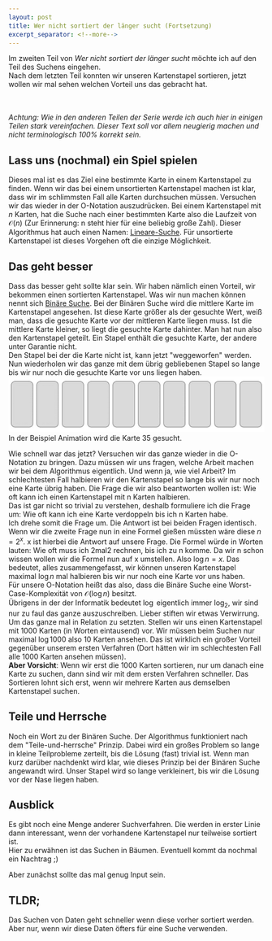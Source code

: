 ```yaml
---
layout: post
title: Wer nicht sortiert der länger sucht (Fortsetzung)
excerpt_separator: <!--more-->
---
```


Im zweiten Teil von *Wer nicht sortiert der länger sucht* möchte ich auf den Teil des Suchens eingehen.\
Nach dem letzten Teil konnten wir unseren Kartenstapel sortieren, jetzt wollen wir mal sehen welchen Vorteil uns das gebracht hat.
<!--more-->
<br/><br/>
*Achtung: Wie in den anderen Teilen der Serie werde ich auch hier in einigen Teilen stark vereinfachen. Dieser Text soll vor allem neugierig machen und nicht terminologisch 100% korrekt sein.*

## Lass uns (nochmal) ein Spiel spielen
Dieses mal ist es das Ziel eine bestimmte Karte in einem Kartenstapel zu finden. Wenn wir das bei einem unsortierten Kartenstapel machen ist klar, dass wir im schlimmsten Fall alle Karten durchsuchen müssen. Versuchen wir das wieder in der O-Notation auszudrücken. Bei einem Kartenstapel mit *n* Karten, hat die Suche nach einer bestimmten Karte also die Laufzeit von $\mathcal{O}(n)$ (Zur Erinnerung: n steht hier für eine beliebig große Zahl). Dieser Algorithmus hat auch einen Namen: [Lineare-Suche](https://de.wikipedia.org/wiki/Lineare_Suche). Für unsortierte Kartenstapel ist dieses Vorgehen oft die einzige Möglichkeit.

## Das geht besser
<!-- Binäre Suche -->
Dass das besser geht sollte klar sein. Wir haben nämlich einen Vorteil, wir bekommen einen sortierten Kartenstapel. Was wir nun machen können nennt sich 
[Binäre Suche](https://de.wikipedia.org/wiki/Bin%C3%A4re_Suche). Bei der Binären Suche wird die mittlere Karte im Kartenstapel angesehen. Ist diese Karte größer als der gesuchte Wert, weiß man, dass die gesuchte Karte vor der mittleren Karte liegen muss. Ist die mittlere Karte kleiner, so liegt die gesuchte Karte dahinter.
Man hat nun also den Kartenstapel geteilt. Ein Stapel enthält die gesuchte Karte, der andere unter Garantie nicht.\
Den Stapel bei der die Karte nicht ist, kann jetzt "weggeworfen" werden. Nun wiederholen wir das ganze mit dem übrig gebliebenen Stapel so lange bis wir nur noch die gesuchte Karte vor uns liegen haben.\
![BinarySearch](/images/search/binarySearch.gif)
In der Beispiel Animation wird die Karte 35 gesucht.

Wie schnell war das jetzt? Versuchen wir das ganze wieder in die O-Notation zu bringen. Dazu müssen wir uns fragen, welche Arbeit machen wir bei dem Algorithmus eigentlich. Und wenn ja, wie viel Arbeit? Im schlechtesten Fall halbieren wir den Kartenstapel so lange bis wir nur noch eine Karte übrig haben. Die Frage die wir also beantworten wollen ist: Wie oft kann ich einen Kartenstapel mit n Karten halbieren.\
Das ist gar nicht so trivial zu verstehen, deshalb formuliere ich die Frage um: Wie oft kann ich eine Karte verdoppeln bis ich n Karten habe.\
Ich drehe somit die Frage um. Die Antwort ist bei beiden Fragen identisch. Wenn wir die zweite Frage nun in eine Formel gießen müssten wäre diese
$n = 2^x$. x ist hierbei die Antwort auf unsere Frage. Die Formel würde in Worten lauten: Wie oft muss ich 2mal2 rechnen, bis ich zu n komme.
Da wir n schon wissen wollen wir die Formel nun auf x umstellen. Also $\log{n} = x$. Das bedeutet, alles zusammengefasst, wir können unseren Kartenstapel maximal 
$\log{n}$ mal halbieren bis wir nur noch eine Karte vor uns haben. \
Für unsere O-Notation heißt das also, dass die Binäre Suche eine Worst-Case-Komplexität von $\mathcal{O}(\log{n})$ besitzt.\
Übrigens in der der Informatik bedeutet $\log$ eigentlich immer $\log_2{}$, wir sind nur zu faul das ganze auszuschreiben. Lieber stiften wir etwas Verwirrung.
Um das ganze mal in Relation zu setzten. Stellen wir uns einen Kartenstapel mit 1000 Karten (in Worten eintausend) vor. Wir müssen beim Suchen nur maximal $\log{1000}$ also 10 Karten ansehen. Das ist wirklich ein großer Vorteil gegenüber unserem ersten Verfahren (Dort hätten wir im schlechtesten Fall alle 1000 Karten ansehen müssen).\
**Aber Vorsicht**: Wenn wir erst die 1000 Karten sortieren, nur um danach eine Karte zu suchen, dann sind wir mit dem ersten Verfahren schneller. Das Sortieren lohnt sich erst, wenn wir mehrere Karten aus demselben Kartenstapel suchen.

## Teile und Herrsche
Noch ein Wort zu der Binären Suche. Der Algorithmus funktioniert nach dem "Teile-und-herrsche" Prinzip. Dabei wird ein großes Problem so lange in kleine Teilprobleme zerteilt, bis die Lösung (fast) trivial ist. Wenn man kurz darüber nachdenkt wird klar, wie dieses Prinzip bei der Binären Suche angewandt wird. Unser Stapel wird so lange verkleinert, bis wir die Lösung vor der Nase liegen haben.

## Ausblick
Es gibt noch eine Menge anderer Suchverfahren. Die werden in erster Linie dann interessant, wenn der vorhandene Kartenstapel nur teilweise sortiert ist.\
Hier zu erwähnen ist das Suchen in Bäumen. Eventuell kommt da nochmal ein Nachtrag ;)

Aber zunächst sollte das mal genug Input sein.

## TLDR;
Das Suchen von Daten geht schneller wenn diese vorher sortiert werden. Aber nur, wenn wir diese Daten öfters für eine Suche verwenden.